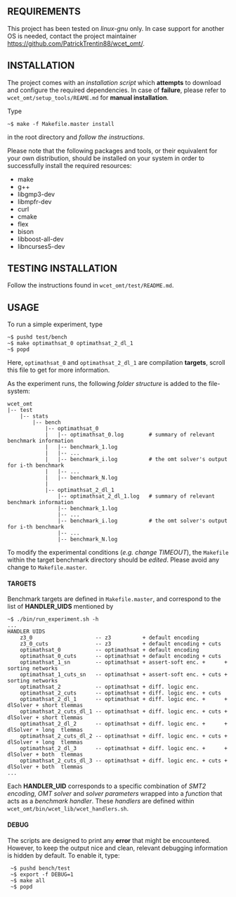 ## REQUIREMENTS

This project has been tested on *linux-gnu* only. In case support for another OS is needed, contact
the project maintainer <https://github.com/PatrickTrentin88/wcet_omt/>.


## INSTALLATION

The project comes with an *installation script* which **attempts** to download and configure the 
required dependencies. In case of **failure**, please refer to `wcet_omt/setup_tools/REAME.md` 
for **manual installation**.

Type

    ~$ make -f Makefile.master install

in the root directory and *follow the instructions*.

Please note that the following packages and tools, or their equivalent for your own distribution,
should be installed on your system in order to successfully install the required resources:

- make
- g++
- libgmp3-dev
- libmpfr-dev
- curl
- cmake
- flex
- bison
- libboost-all-dev
- libncurses5-dev

## TESTING INSTALLATION

Follow the instructions found in `wcet_omt/test/README.md`.

## USAGE

To run a simple experiment, type

    ~$ pushd test/bench
    ~$ make optimathsat_0 optimathsat_2_dl_1
    ~$ popd

Here, `optimathsat_0` and `optimathsat_2_dl_1` are compilation **targets**, scroll this
file to get for more information.

As the experiment runs, the following *folder structure* is added to the file-system:
    
    wcet_omt
    |-- test
        |-- stats
            |-- bench
                |-- optimathsat_0
                |   |-- optimathsat_0.log        # summary of relevant benchmark information
                |   |-- benchmark_1.log
                |   |-- ...
                |   |-- benchmark_i.log          # the omt solver's output for i-th benchmark
                |   |-- ...
                |   |-- benchmark_N.log
                |
                |-- optimathsat_2_dl_1
                    |-- optimathsat_2_dl_1.log   # summary of relevant benchmark information
                    |-- benchmark_1.log
                    |-- ...
                    |-- benchmark_i.log          # the omt solver's output for i-th benchmark
                    |-- ...
                    |-- benchmark_N.log

To modify the experimental conditions (*e.g. change TIMEOUT*), the `Makefile` within the target 
benchmark directory should be *edited*. Please avoid any change to `Makefile.master`.


#### TARGETS

Benchmark targets are defined in `Makefile.master`, and correspond to the list of **HANDLER_UIDS**
mentioned by

    ~$ ./bin/run_experiment.sh -h
    ...
    HANDLER UIDS
        z3_0                    -- z3          + default encoding
        z3_0_cuts               -- z3          + default encoding + cuts
        optimathsat_0           -- optimathsat + default encoding
        optimathsat_0_cuts      -- optimathsat + default encoding + cuts
        optimathsat_1_sn        -- optimathsat + assert-soft enc. +      + sorting networks
        optimathsat_1_cuts_sn   -- optimathsat + assert-soft enc. + cuts + sorting networks
        optimathsat_2           -- optimathsat + diff. logic enc.
        optimathsat_2_cuts      -- optimathsat + diff. logic enc. + cuts
        optimathsat_2_dl_1      -- optimathsat + diff. logic enc. +      + dlSolver + short tlemmas
        optimathsat_2_cuts_dl_1 -- optimathsat + diff. logic enc. + cuts + dlSolver + short tlemmas
        optimathsat_2_dl_2      -- optimathsat + diff. logic enc. +      + dlSolver + long  tlemmas
        optimathsat_2_cuts_dl_2 -- optimathsat + diff. logic enc. + cuts + dlSolver + long  tlemmas
        optimathsat_2_dl_3      -- optimathsat + diff. logic enc. +      + dlSolver + both  tlemmas
        optimathsat_2_cuts_dl_3 -- optimathsat + diff. logic enc. + cuts + dlSolver + both  tlemmas
    ...

Each **HANDLER_UID** corresponds to a specific combination of *SMT2 encoding*, *OMT solver*
and *solver parameters* wrapped into a *function* that acts as a *benchmark handler*. These
*handlers* are defined within `wcet_omt/bin/wcet_lib/wcet_handlers.sh`.


#### DEBUG

The scripts are designed to print any **error** that might be encountered. However, to keep the 
output nice and clean, relevant debugging information is hidden by default. To enable it, type:

     ~$ pushd bench/test
     ~$ export -f DEBUG=1
     ~$ make all
     ~$ popd

